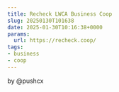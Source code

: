 ```yaml
---
title: Recheck LWCA Business Coop
slug: 20250130T101638
date: 2025-01-30T10:16:38+0000
params:
  url: https://recheck.coop/
tags:
- business
- coop
---
```


by @pushcx
